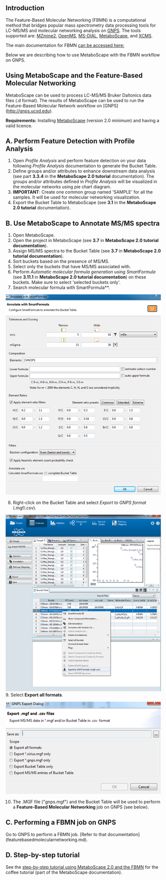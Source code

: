 ## Introduction

The Feature-Based Molecular Networking (FBMN) is a computational method that bridges popular mass spectrometry data processing tools for LC-MS/MS and molecular networking analysis on [GNPS](http://gnps.ucsd.edu). The tools supported are: [MZmine2](featurebasedmolecularnetworking-with-mzmine2.md), [OpenMS](featurebasedmolecularnetworking-with-OpenMS.md), [MS-DIAL](featurebasedmolecularnetworking-with-ms-dial.md), [MetaboScape](featurebasedmolecularnetworking-with-metaboscape.md), and [XCMS](featurebasedmolecularnetworking-with-XCMS3.md).

The main documentation for FBMN [can be accessed here:](featurebasedmolecularnetworking.md)

Below we are describing how to use MetaboScape with the FBMN workflow on GNPS.

## Using MetaboScape and the Feature-Based Molecular Networking

MetaboScape can be used to process LC-MS/MS Bruker Daltonics data files (.d format). The results of MetaboScape can be used to run the Feature-Based Molecular Network workflow on [GNPS] (http://gnps.ucsd.edu).

**Requirements:** 
Installing [MetaboScape](https://www.bruker.com/products/mass-spectrometry-and-separations/ms-software/metaboscape/overview.html) (version 2.0 minimum) and having a valid licence. 

## A. Perform Feature Detection with Profile Analysis
1. Open *Profile Analysis* and perform feature detection on your data following *Profile Analysis* documentation to generate the Bucket Table.
2. Define groups and/or attributes to enhance downstream data analysis (see part **3.3.4** in the **MetaboScape 2.0 tutorial** documentation). The groups and/or attributes defined in *Profile Analysis* will be visualized in the molecular networks using pie chart diagram.
3. **IMPORTANT**: Create one common group named 'SAMPLE' for all the samples. It will be used for molecular networking visualization.
4. Export the Bucket Table to MetaboScape (see **3.1** in the **MetaboScape 2.0 tutorial** documentation).

## B. Use MetaboScape to Annotate MS/MS spectra
1. Open MetaboScape.
2. Open the project in MetaboScape (see **3.7** in **MetaboScape 2.0 tutorial documentation**).
3. Assign MS/MS spectra to the Bucket Table (see **3.7** in **MetaboScape 2.0 tutorial documentation**).
4. Sort buckets based on the presence of MS/MS.
5. Select only the buckets that have MS/MS associated with.
6. Perform *Automatic molecular formula generation using SmartFormula* (see **3.11.1** in **MetaboScape 2.0 tutorial documentation**) on these buckets. Make sure to select 'selected buckets only'.
7. Search molecular formula with SmartFormula**.

![img](img/metaboscapeexportforgnps/Metabo_2.PNG)

8. Right-click on the Bucket Table and select *Export to GNPS format* (.mgf/.csv).

![img](img/metaboscapeexportforgnps/Metabo_3.png)
9. Select **Export all formats**.

![img](img/metaboscapeexportforgnps/Metabo_4.PNG)

10. The .MGF file ("gnps.mgf") and the Bucket Table will be used to perform a **Feature-Based Molecular Networking** job on GNPS (see below).

## C. Performing a FBMN job on GNPS
Go to GNPS to perform a FBMN job. [Refer to that documentation] (featurebasedmolecularnetworking.md).

## D. Step-by-step tutorial
See the [step-by-step tutorial using MetaboScape 2.0 and the FBMN](tutorials/coffee-tutorial-metaboscape.md) for the coffee tutorial (part of the MetaboScape documentation).
